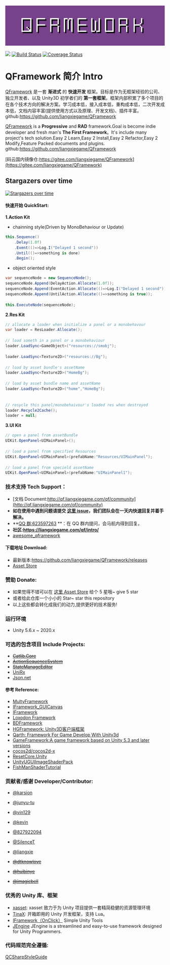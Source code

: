 ![](./Documents/Res/QFramework-icon-0.1.0-512x128.png)

[![](https://img.shields.io/badge/license-MIT-blue.svg)](https://github.com/liangxiegame/QFramework/blob/master/LICENSE)
[![Build Status](https://travis-ci.org/liangxiegame/QFramework.svg?branch=master)](https://travis-ci.org/liangxiegame/QFramework)
[![Coverage Status](https://coveralls.io/repos/github/liangxiegame/QFramework/badge.svg?branch=master)](https://coveralls.io/github/liangxiegame/QFramework?branch=master)

# QFramework 简介 Intro
  [QFramework](https://github.com/liangxiegame/QFramework) 是一套 **渐进式** 的 **快速开发** 框架。目标是作为无框架经验的公司、独立开发者、以及 Unity3D 初学者们的 **第一套框架**。框架内部积累了多个项目的在各个技术方向的解决方案。学习成本低，接入成本低，重构成本低，二次开发成本低，文档内容丰富(提供使用方式以及原理、开发文档)、插件丰富。github:https://github.com/liangxiegame/QFramework

  [QFramework](https://github.com/liangxiegame/QFramework) is a **Progressive** and **RAD** framework.Goal is become indie developer and fresh man's **The First Framework**。It's include many project's tech solution.Easy 2 Learn,Easy 2 Install,Easy 2 Refactor,Easy 2 Modify,Feature Packed documents and plugins. github:https://github.com/liangxiegame/QFramework

[码云国内镜像仓:https://gitee.com/liangxiegame/QFramework](https://gitee.com/liangxiegame/QFramework)

## Stargazers over time

[![Stargazers over time](https://starchart.cc/liangxiegame/QFramework.svg)](https://starchart.cc/liangxiegame/QFramework)


#### 快速开始 QuickStart:

**1.Action Kit**

* chainning style(Driven by MonoBehaviour or Update)

``` csharp
this.Sequence()
	.Delay(1.0f)
	.Event(()=>Log.I("Delayed 1 second"))
	.Until(()=>something is done)
	.Begin();
```

* object oriented style

``` csharp
var sequenceNode = new SequenceNode();
sequenceNode.Append(DelayAction.Allocate(1.0f));
sequenceNode.Append(EventAction.Allocate(()=>Log.I("Delayed 1 second"));
sequenceNode.Append(UntilAction.Allocate(()=>something is true));

this.ExecuteNode(sequenceNode);
```

**2.Res Kit**
``` csharp
// allocate a loader when initialize a panel or a monobehavour
var loader = ResLoader.Allocate();

// load someth in a panel or a monobehaviour
loader.LoadSync<GameObject>("resources://smobj");

loader.LoadSync<Texture2D>("resources://Bg");

// load by asset bundle's assetName
loader.LoadSync<Texture2D>("HomeBg");

// load by asset bundle name and assetName
loader.LoadSync<Texture2D>("home","HomeBg");


// resycle this panel/monobehaivour's loaded res when destroyed 
loader.Recycle2Cache();
loader = null;
```

**3.UI Kit**

``` csharp
// open a panel from assetBundle
UIKit.OpenPanel<UIMainPanel>();

// load a panel from specified Resources
UIKit.OpenPanel<UIMainPanel>(prefabName:"Resources/UIMainPanel");

// load a panel from specield assetName
UIKit.OpenPanel<UIMainPanel>(prefabName:"UIMainPanel1");
```

### 技术支持 Tech Support：
* [文档 Document:http://qf.liangxiegame.com/qf/community](http://qf.liangxiegame.com/qf/community)
* **如在使用中遇到问题请提交 [这里 issue](https://github.com/liangxiegame/QFramework/issues/new)，我们团队会在一天内快速回复并着手解决。**
* **[QQ 群:623597263](http://shang.qq.com/wpa/qunwpa?idkey=706b8eef0fff3fe4be9ce27c8702ad7d8cc1bceabe3b7c0430ec9559b3a9ce66) **：在 QQ 群内提问，会马航内得到回复。
* **社区:https://liangxiegame.com/qf/intro/**
* [awesome_qframework](https://github.com/liangxiegame/awesome-qframework)  

#### 下载地址 Download:
* 最新版本:https://github.com/liangxiegame/QFramework/releases
* [Asset Store](http://u3d.as/SJ9)

### 赞助 Donate:
* 如果觉得不错可以在 [这里 Asset Store](http://u3d.as/SJ9) 给个 5 星哦~ give 5 star
* 或者给此仓库一个小小的 Star~ star this repository
* 以上这些都会转化成我们的动力,提供更好的技术服务! 

### 运行环境
* Unity 5.6.x ~ 2020.x

### 可选的包含项目 Include Projects:
* ~~[Catlib.Core](https://github.com/CatLib/Core)~~
* ~~[ActionSequenceSystem](https://github.com/karsion/ActionSequenceSystem)~~
* ~~[StateManageEditor](https://github.com/827922094/StateManageEditor)~~
* [UniRx](https://github.com/neuecc/UniRx)
* [Json.net](https://github.com/JamesNK/Newtonsoft.Json)

#### 参考 Reference:
* [MultyFramework](https://github.com/OnClick9927/MultyFramework)
* [IFramework_GUICanvas](https://github.com/OnClick9927/IFramework_GUICanvas)
* [IFramework](https://github.com/OnClick9927/IFramework)
* [Loxodon Framework](https://github.com/cocowolf/loxodon-framework)
* [BDFramework](https://github.com/yimengfan/BDFramework.Core)
* [HGFramework: Unity3D客户端框架](https://github.com/zhutaorun/HGFramework)
* [Qarth: Framework For Game Develop With Unity3d](https://github.com/SnowCold/Qarth)
* [GameFramework:A game framework based on Unity 5.3 and later versions](https://github.com/EllanJiang/GameFramework)
* [cocos2d/cocos2d-x](https://github.com/cocos2d/cocos2d-x)
* [ResetCore.Unity](https://github.com/vgvgvvv/ResetCore.Unity)
* [UnityUGUIImageShaderPack](https://github.com/zhangmaker/UnityUGUIImageShaderPack)
* [FishManShaderTutorial](https://github.com/JiepengTan/FishManShaderTutorial)

### 贡献者/感谢 Developer/Contributor:
- [@karsion](https://github.com/karsion)
- [@junyu-tu](https://github.com/junyu-tu)
- [@vin129](https://github.com/vin129)
- [@kevin](https://github.com/KEVIN-ZED)
- [@827922094](https://github.com/827922094)
- [@SilenceT](https://github.com/SilenceT)
- [@liangxie](https://github.com/liangxieq)

- [~~@dtknowlove~~](https://github.com/dtknowlove)
- [~~@huibinye~~](https://github.com/HUIBINYE)
- [~~@imagicbell~~](https://github.com/imagicbell)

### 优秀的 Unity 库、框架
- [xasset](https://github.com/xasset/xasset): xasset 致力于为 Unity 项目提供一套精简稳健的资源管理环境
- [TinaX](https://github.com/yomunsam/TinaX): 开箱即用的 Unity 开发框架，支持 Lua。
- [IFramework（OnClick）](https://github.com/OnClick9927/IFramework) Simple Unity Tools
- [JEngine](https://github.com/JasonXuDeveloper/JEngine) JEngine is a streamlined and easy-to-use framework designed for Unity Programmers.

### 代码规范完全遵循:
[QCSharpStyleGuide](https://github.com/liangxiegame/QCSharpStyleGuide)

